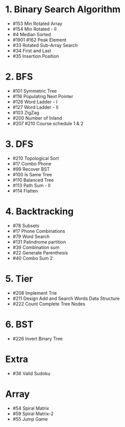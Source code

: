 # 1. Binary Search Algorithm
- #153 Min Rotated Array
- #154 Min Rotated - II
- #4 Median Sorted
- #1901 #162 Peak Element
- #33 Rotated Sub-Array Search
- #34 First and Last
- #35 Insertion Position

# 2. BFS
- #101 Symmetric Tree
- #116 Populating Next Pointer
- #126 Word Ladder - I
- #127 Word Ladder - II
- #103 ZigZag
- #200 Number of Inland
- #207 #210 Course schedule 1 & 2

# 3. DFS
- #210 Topological Sort
- #17 Combo Phone
- #99 Recover BST
- #100 Is Same Tree
- #110 Balanced Tree
- #113 Path Sum - II
- #114 Flatten

# 4. Backtracking
- #78 Subsets
- #17 Phone Combinations
- #79 Word Search
- #131 Palindrome partition
- #39 Combination sum
- #22 Generate Parenthesis
- #40 Combo Sum 2

# 5. Tier
- #208 Implement Trie
- #211 Design Add and Search Words Data Structure
- #222 Count Complete Tree Nodes

# 6. BST
- #226 Invert Binary Tree

# Extra
- #36 Valid Sudoku

# Array
- #54 Spiral Matrix
- #59 Spiral Matrix-2
- #55 Jump Game
